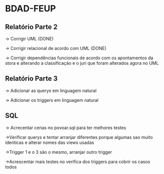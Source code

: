 # BDAD-FEUP

## Relatório Parte 2

-> Corrigir UML (DONE)

-> Corrigir relacional de acordo com UML (DONE)

-> Corrigir dependências funcionais de acordo com os apontamentos da stora e alterando a classificação e o juri que foram alterados agora no UML


## Relatório Parte 3

-> Adicionar as querys em linguagem natural

-> Adicionar os triggers em linguagem natural

## SQL

-> Acrecentar cenas no povoar.sql para ter melhores testes

->Verificar querys e tentar arranjar diferentes porque algumas sao muito identicas e alterar nomes das views usadas

->Trigger 1 e o 3 são o mesmo, arranjar outro trigger

->Acrescentar mais testes no verifica dos triggers para cobrir os casos todos

